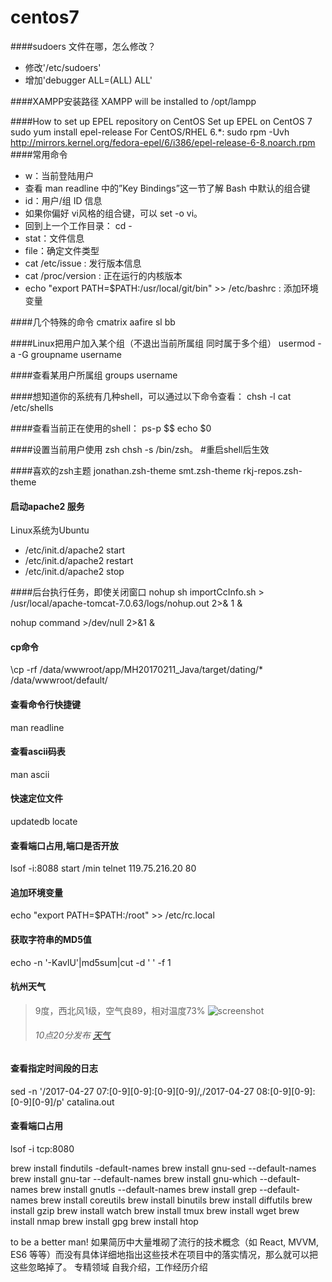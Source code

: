 centos7
=====================================
####sudoers 文件在哪，怎么修改？
- 修改'/etc/sudoers'
- 增加'debugger     ALL=(ALL)       ALL'

####XAMPP安装路径
XAMPP will be installed to /opt/lampp

####How to set up EPEL repository on CentOS
Set up EPEL on CentOS 7
	sudo yum install epel-release
For CentOS/RHEL 6.*:
	sudo rpm -Uvh http://mirrors.kernel.org/fedora-epel/6/i386/epel-release-6-8.noarch.rpm
####常用命令
- w：当前登陆用户
- 查看 man readline 中的”Key Bindings”这一节了解 Bash 中默认的组合键
- id：用户/组 ID 信息
- 如果你偏好 vi风格的组合键，可以 set -o vi。
- 回到上一个工作目录： cd -
- stat：文件信息
- file：确定文件类型
- cat /etc/issue : 发行版本信息
- cat /proc/version : 正在运行的内核版本
- echo "export PATH=$PATH:/usr/local/git/bin" >> /etc/bashrc : 添加环境变量

####几个特殊的命令
cmatrix    aafire  sl   bb

####Linux把用户加入某个组（不退出当前所属组 同时属于多个组）
usermod -a -G groupname username

####查看某用户所属组
groups username

####想知道你的系统有几种shell，可以通过以下命令查看：
chsh -l
cat /etc/shells

####查看当前正在使用的shell：
ps-p $$
echo $0

####设置当前用户使用 zsh
chsh -s /bin/zsh。 #重启shell后生效

####喜欢的zsh主题
jonathan.zsh-theme
smt.zsh-theme
rkj-repos.zsh-theme

#### 启动apache2 服务
Linux系统为Ubuntu
- /etc/init.d/apache2 start
- /etc/init.d/apache2 restart
- /etc/init.d/apache2 stop

####后台执行任务，即使关闭窗口
nohup sh importCcInfo.sh > /usr/local/apache-tomcat-7.0.63/logs/nohup.out 2>& 1 &

nohup command >/dev/null 2>&1 &

#### cp命令
\cp -rf /data/wwwroot/app/MH20170211_Java/target/dating/* /data/wwwroot/default/

#### 查看命令行快捷键
man readline

#### 查看ascii码表
man ascii

#### 快速定位文件
updatedb
locate <file>

#### 查看端口占用,端口是否开放
lsof -i:8088
start /min telnet 119.75.216.20 80

#### 追加环境变量
echo "export PATH=$PATH:/root" >> /etc/rc.local

#### 获取字符串的MD5值
echo -n '-KavlU'|md5sum|cut -d ' ' -f 1

#### 杭州天气
> 9度，西北风1级，空气良89，相对温度73%
> ![screenshot](http://image.jpg)
> ###### 10点20分发布 [天气](http://www.thinkpage.cn/)

#### 查看指定时间段的日志
sed -n '/2017-04-27 07:[0-9][0-9]:[0-9][0-9]/,/2017-04-27 08:[0-9][0-9]:[0-9][0-9]/p' catalina.out

#### 查看端口占用
lsof -i tcp:8080

 brew install findutils -default-names
 brew install gnu-sed --default-names
 brew install gnu-tar --default-names
 brew install gnu-which --default-names
 brew install gnutls --default-names
 brew install grep --default-names
 brew install coreutils
 brew install binutils
 brew install diffutils
 brew install gzip
 brew install watch
 brew install tmux
 brew install wget
 brew install nmap
 brew install gpg
 brew install htop

to be a better man!
如果简历中大量堆砌了流行的技术概念（如 React, MVVM, ES6 等等）而没有具体详细地指出这些技术在项目中的落实情况，那么就可以把这些忽略掉了。
专精领域
自我介绍，工作经历介绍
